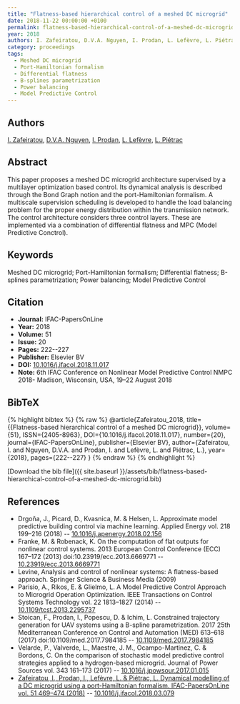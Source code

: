 ```yaml
---
title: "Flatness-based hierarchical control of a meshed DC microgrid"
date: 2018-11-22 00:00:00 +0100
permalink: flatness-based-hierarchical-control-of-a-meshed-dc-microgrid
year: 2018
authors: I. Zafeiratou, D.V.A. Nguyen, I. Prodan, L. Lefèvre, L. Piétrac
category: proceedings
tags:
  - Meshed DC microgrid
  - Port-Hamiltonian formalism
  - Differential flatness
  - B-splines parametrization
  - Power balancing
  - Model Predictive Control
---
```

 
## Authors
[I. Zafeiratou](authors/i-zafeiratou), [D.V.A. Nguyen](authors/d-v-a-nguyen), [I. Prodan](authors/ionela-prodan), [L. Lefèvre](authors/laurent-lefevre), [L. Piétrac](authors/l-pietrac)
 
## Abstract
This paper proposes a meshed DC microgrid architecture supervised by a multilayer optimization based control. Its dynamical analysis is described through the Bond Graph notion and the port-Hamiltonian formalism. A multiscale supervision scheduling is developed to handle the load balancing problem for the proper energy distribution within the transmission network. The control architecture considers three control layers. These are implemented via a combination of differential flatness and MPC (Model Predictive Conctrol).
 
## Keywords
Meshed DC microgrid; Port-Hamiltonian formalism; Differential flatness; B-splines parametrization; Power balancing; Model Predictive Control
 
## Citation
- **Journal:** IFAC-PapersOnLine
- **Year:** 2018
- **Volume:** 51
- **Issue:** 20
- **Pages:** 222--227
- **Publisher:** Elsevier BV
- **DOI:** [10.1016/j.ifacol.2018.11.017](https://doi.org/10.1016/j.ifacol.2018.11.017)
- **Note:** 6th IFAC Conference on Nonlinear Model Predictive Control NMPC 2018- Madison, Wisconsin, USA, 19–22 August 2018
 
## BibTeX
{% highlight bibtex %}
{% raw %}
@article{Zafeiratou_2018,
  title={{Flatness-based hierarchical control of a meshed DC microgrid}},
  volume={51},
  ISSN={2405-8963},
  DOI={10.1016/j.ifacol.2018.11.017},
  number={20},
  journal={IFAC-PapersOnLine},
  publisher={Elsevier BV},
  author={Zafeiratou, I. and Nguyen, D.V.A. and Prodan, I. and Lefèvre, L. and Piétrac, L.},
  year={2018},
  pages={222--227}
}
{% endraw %}
{% endhighlight %}
 
[Download the bib file]({{ site.baseurl }}/assets/bib/flatness-based-hierarchical-control-of-a-meshed-dc-microgrid.bib)
 
## References
- Drgoňa, J., Picard, D., Kvasnica, M. & Helsen, L. Approximate model predictive building control via machine learning. Applied Energy vol. 218 199–216 (2018) -- [10.1016/j.apenergy.2018.02.156](https://doi.org/10.1016/j.apenergy.2018.02.156)
- Franke, M. & Robenack, K. On the computation of flat outputs for nonlinear control systems. 2013 European Control Conference (ECC) 167–172 (2013) doi:10.23919/ecc.2013.6669771 -- [10.23919/ecc.2013.6669771](https://doi.org/10.23919/ecc.2013.6669771)
- Levine, Analysis and control of nonlinear systems: A flatness-based approach. Springer Science & Business Media (2009)
- Parisio, A., Rikos, E. & Glielmo, L. A Model Predictive Control Approach to Microgrid Operation Optimization. IEEE Transactions on Control Systems Technology vol. 22 1813–1827 (2014) -- [10.1109/tcst.2013.2295737](https://doi.org/10.1109/tcst.2013.2295737)
- Stoican, F., Prodan, I., Popescu, D. & Ichim, L. Constrained trajectory generation for UAV systems using a B-spline parametrization. 2017 25th Mediterranean Conference on Control and Automation (MED) 613–618 (2017) doi:10.1109/med.2017.7984185 -- [10.1109/med.2017.7984185](https://doi.org/10.1109/med.2017.7984185)
- Velarde, P., Valverde, L., Maestre, J. M., Ocampo-Martinez, C. & Bordons, C. On the comparison of stochastic model predictive control strategies applied to a hydrogen-based microgrid. Journal of Power Sources vol. 343 161–173 (2017) -- [10.1016/j.jpowsour.2017.01.015](https://doi.org/10.1016/j.jpowsour.2017.01.015)
- [Zafeiratou, I., Prodan, I., Lefèvre, L. & Piétrac, L. Dynamical modelling of a DC microgrid using a port-Hamiltonian formalism. IFAC-PapersOnLine vol. 51 469–474 (2018)](dynamical-modelling-of-a-dc-microgrid-using-a-port-hamiltonian-formalism) -- [10.1016/j.ifacol.2018.03.079](https://doi.org/10.1016/j.ifacol.2018.03.079)

